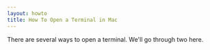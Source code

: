```yaml
---
layout: howto
title: How To Open a Terminal in Mac
---
```


There are several ways to open a terminal. We'll go through two here.  